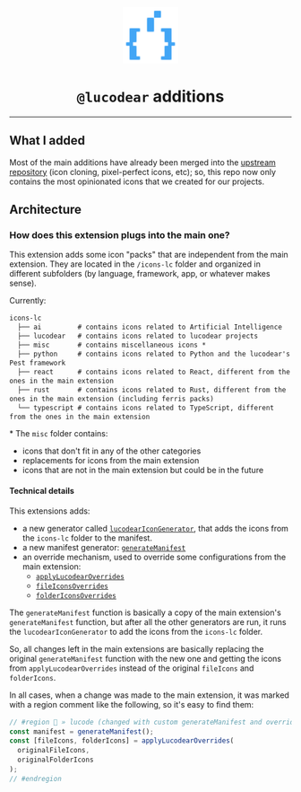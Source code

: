 <p align="center">
<img src="../../icons-lc/lucodear/file-lucode.svg" alt="@lucodear" width="100" height="100">
</p>

<h1 align="center"><code>@lucodear</code> additions</h1>

---

## What I added

Most of the main additions have already been merged into the
[upstream repository](https://github.com/material-extensions/vscode-material-icon-theme) (icon
cloning, pixel-perfect icons, etc); so, this repo now only contains the most opinionated icons that
we created for our projects.

## Architecture

### How does this extension plugs into the main one?

This extension adds some icon "packs" that are independent from the main extension. They are located
in the `/icons-lc` folder and organized in different subfolders (by language, framework, app, or
whatever makes sense).

Currently:

```
icons-lc
  ├── ai         # contains icons related to Artificial Intelligence
  ├── lucodear   # contains icons related to lucodear projects
  ├── misc       # contains miscellaneous icons *
  ├── python     # contains icons related to Python and the lucodear's Pest framework
  ├── react      # contains icons related to React, different from the ones in the main extension
  ├── rust       # contains icons related to Rust, different from the ones in the main extension (including ferris packs)
  └── typescript # contains icons related to TypeScript, different from the ones in the main extension
```

\* The `misc` folder contains:
- icons that don't fit in any of the other categories
- replacements for icons from the main extension
- icons that are not in the main extension but could be in the future

#### Technical details

This extensions adds:

- a new generator called [`lucodearIconGenerator`](./core/generators/index.ts), that adds the icons
  from the `icons-lc` folder to the manifest.
- a new manifest generator: [`generateManifest`](core/generators/manifest.ts)
- an override mechanism, used to override some configurations from the main extension:
  - [`applyLucodearOverrides`](./core/generators/override/index.ts)
  - [`fileIconsOverrides`](./core/overrides/file.ts)
  - [`folderIconsOverrides`](./core/overrides/folder.ts)

The `generateManifest` function is basically a copy of the main extension's `generateManifest`
function, but after all the other generators are run, it runs the `lucodearIconGenerator` to add the
icons from the `icons-lc` folder.

So, all changes left in the main extensions are basically replacing the original `generateManifest`
function with the new one and getting the icons from `applyLucodearOverrides` instead of the
original `fileIcons` and `folderIcons`.

In all cases, when a change was made to the main extension, it was marked with a region comment like
the following, so it's easy to find them:

```ts
// #region 🍭 » lucode (changed with custom generateManifest and overrides)
const manifest = generateManifest();
const [fileIcons, folderIcons] = applyLucodearOverrides(
  originalFileIcons,
  originalFolderIcons
);
// #endregion
```
